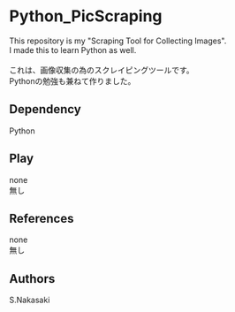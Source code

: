 # Python_PicScraping
This repository is my "Scraping Tool for Collecting Images". 
<br>I made this to learn Python as well.
<br>
<br>これは、画像収集の為のスクレイピングツールです。
<br>Pythonの勉強も兼ねて作りました。

## Dependency
Python

## Play
none
<br>無し

## References
none
<br>無し

## Authors
S.Nakasaki